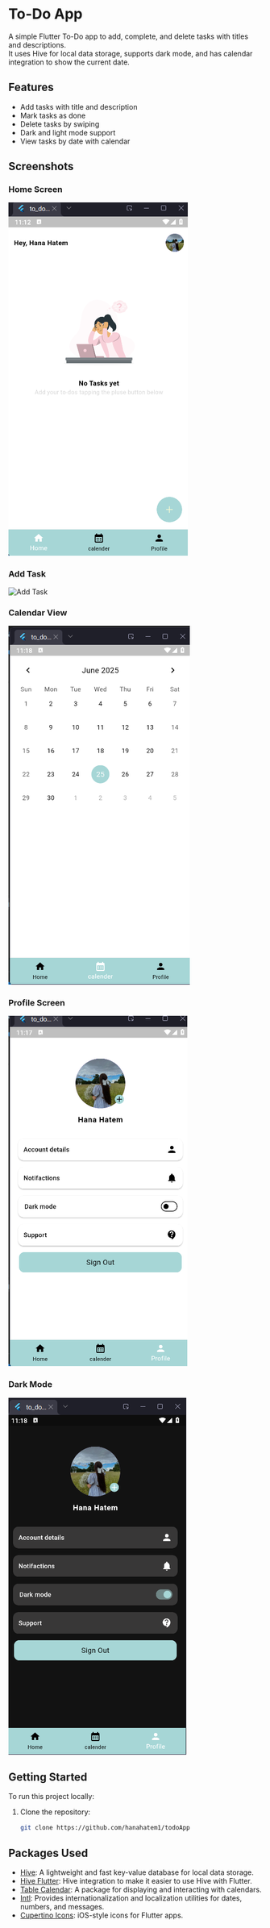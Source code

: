 # To-Do App

A simple Flutter To-Do app to add, complete, and delete tasks with titles and descriptions.  
It uses Hive for local data storage, supports dark mode, and has calendar integration to show the current date.

## Features
- Add tasks with title and description
- Mark tasks as done
- Delete tasks by swiping
- Dark and light mode support
- View tasks by date with calendar

## Screenshots

###  Home Screen
![Home Screen](screenshots/home_no_tasks.png)

###  Add Task
![Add Task](screenshots/add_task.png)

###  Calendar View
![Calendar View](screenshots/calender.png)

###  Profile Screen
![Profile Screen](screenshots/profile_sceen.png)

###  Dark Mode 
![Dark Profile](screenshots/dark_mode.png)

## Getting Started
To run this project locally:

1. Clone the repository:
   ```bash
   git clone https://github.com/hanahatem1/todoApp
## Packages Used

- [Hive](https://pub.dev/packages/hive): A lightweight and fast key-value database for local data storage.
- [Hive Flutter](https://pub.dev/packages/hive_flutter): Hive integration to make it easier to use Hive with Flutter.
- [Table Calendar](https://pub.dev/packages/table_calendar): A package for displaying and interacting with calendars.
- [Intl](https://pub.dev/packages/intl): Provides internationalization and localization utilities for dates, numbers, and messages.
- [Cupertino Icons](https://pub.dev/packages/cupertino_icons): iOS-style icons for Flutter apps.
